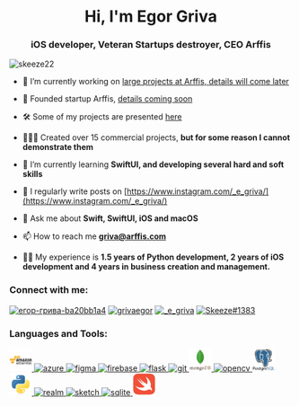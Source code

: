 <h1 align="center">Hi, I'm Egor Griva</h1>
<h3 align="center">iOS developer, Veteran Startups destroyer, CEO Arffis</h3>

<p align="left"> <img src="https://komarev.com/ghpvc/?username=skeeze22&label=Profile%20views&color=0e75b6&style=flat" alt="skeeze22" /> </p>

- 🔭 I’m currently working on [large projects at Arffis, details will come later](https://arffis.com/)

- 🤝 Founded startup Arffis, [details coming soon](https://arffis.com/)

- 🛠 Some of my projects are presented [here](https://apps.apple.com/ru/developer/egor-griva/id1526674012)

- 🤷🏼‍♂️ Created over 15 commercial projects,  **but for some reason I cannot demonstrate them**

- 🌱 I’m currently learning **SwiftUI, and developing several hard and soft skills**

- 📝 I regularly write posts on [https://www.instagram.com/_e_griva/](https://www.instagram.com/_e_griva/)

- 💬 Ask me about **Swift, SwiftUI, iOS and macOS**

- 📫 How to reach me **griva@arffis.com**

- 👨‍💻 My experience is **1.5 years of Python development, 2 years of iOS development and 4 years in business creation and management.**

<h3 align="left">Connect with me:</h3>
<p align="left">
<a href="https://linkedin.com/in/егор-грива-ba20bb1a4" target="blank"><img align="center" src="https://simpleicons.org/icons/linkedin.svg" alt="егор-грива-ba20bb1a4" height="30" width="40" /></a>
<a href="https://fb.com/grivaegor" target="blank"><img align="center" src="https://simpleicons.org/icons/facebook.svg" alt="grivaegor" height="30" width="40" /></a>
<a href="https://instagram.com/_e_griva" target="blank"><img align="center" src="https://simpleicons.org/icons/instagram.svg" alt="_e_griva" height="30" width="40" /></a>
<a href="https://discord.gg/Skeeze#1383" target="blank"><img align="center" src="https://simpleicons.org/icons/discord.svg" alt="Skeeze#1383" height="30" width="40" /></a>
</p>

<h3 align="left">Languages and Tools:</h3>
<p align="left"> <a href="https://aws.amazon.com" target="_blank"> <img src="https://raw.githubusercontent.com/devicons/devicon/master/icons/amazonwebservices/amazonwebservices-original-wordmark.svg" alt="aws" width="40" height="40"/> </a> <a href="https://azure.microsoft.com/en-in/" target="_blank"> <img src="https://www.vectorlogo.zone/logos/microsoft_azure/microsoft_azure-icon.svg" alt="azure" width="40" height="40"/> </a> <a href="https://www.figma.com/" target="_blank"> <img src="https://www.vectorlogo.zone/logos/figma/figma-icon.svg" alt="figma" width="40" height="40"/> </a> <a href="https://firebase.google.com/" target="_blank"> <img src="https://www.vectorlogo.zone/logos/firebase/firebase-icon.svg" alt="firebase" width="40" height="40"/> </a> <a href="https://flask.palletsprojects.com/" target="_blank"> <img src="https://www.vectorlogo.zone/logos/pocoo_flask/pocoo_flask-icon.svg" alt="flask" width="40" height="40"/> </a> <a href="https://git-scm.com/" target="_blank"> <img src="https://www.vectorlogo.zone/logos/git-scm/git-scm-icon.svg" alt="git" width="40" height="40"/> </a> <a href="https://www.mongodb.com/" target="_blank"> <img src="https://raw.githubusercontent.com/devicons/devicon/master/icons/mongodb/mongodb-original-wordmark.svg" alt="mongodb" width="40" height="40"/> </a> <a href="https://opencv.org/" target="_blank"> <img src="https://www.vectorlogo.zone/logos/opencv/opencv-icon.svg" alt="opencv" width="40" height="40"/> </a> <a href="https://www.postgresql.org" target="_blank"> <img src="https://raw.githubusercontent.com/devicons/devicon/master/icons/postgresql/postgresql-original-wordmark.svg" alt="postgresql" width="40" height="40"/> </a> <a href="https://www.python.org" target="_blank"> <img src="https://raw.githubusercontent.com/devicons/devicon/master/icons/python/python-original.svg" alt="python" width="40" height="40"/> </a> <a href="https://realm.io/" target="_blank"> <img src="https://raw.githubusercontent.com/bestofjs/bestofjs-webui/8665e8c267a0215f3159df28b33c365198101df5/public/logos/realm.svg" alt="realm" width="40" height="40"/> </a> <a href="https://www.sketch.com/" target="_blank"> <img src="https://www.vectorlogo.zone/logos/sketchapp/sketchapp-icon.svg" alt="sketch" width="40" height="40"/> </a> <a href="https://www.sqlite.org/" target="_blank"> <img src="https://www.vectorlogo.zone/logos/sqlite/sqlite-icon.svg" alt="sqlite" width="40" height="40"/> </a> <a href="https://developer.apple.com/swift/" target="_blank"> <img src="https://raw.githubusercontent.com/devicons/devicon/master/icons/swift/swift-original.svg" alt="swift" width="40" height="40"/> </a> </p>

